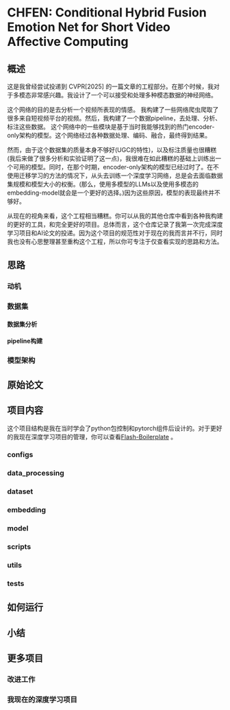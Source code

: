 # CHFEN: Conditional Hybrid Fusion Emotion Net for Short Video Affective Computing

## 概述
这是我曾经尝试投递到 CVPR[2025] 的一篇文章的工程部分。在那个时候，我对于多模态非常感兴趣。我设计了一个可以接受和处理多种模态数据的神经网络。

这个网络的目的是去分析一个视频所表现的情感。
我构建了一些网络爬虫爬取了很多来自短视频平台的视频。然后，我构建了一个数据pipeline，去处理、分析、标注这些数据。
这个网络中的一些模块是基于当时我能够找到的热门encoder-only架构的模型。这个网络经过各种数据处理、编码、融合，最终得到结果。

然而，由于这个数据集的质量本身不够好(UGC的特性)，以及标注质量也很糟糕(我后来做了很多分析和实验证明了这一点)，我很难在如此糟糕的基础上训练出一个可用的模型。同时，在那个时期，encoder-only架构的模型已经过时了。在不使用迁移学习的方法的情况下，从头去训练一个深度学习网络，总是会去面临数据集规模和模型大小的权衡。(那么，使用多模型的LLMs以及使用多模态的embedding-model就会是一个更好的选择。)因为这些原因，模型的表现最终并不够好。

从现在的视角来看，这个工程相当糟糕。你可以从我的其他仓库中看到各种我构建的更好的工具，和完全更好的项目。总体而言，这个仓库记录了我第一次完成深度学习项目和AI论文的投递。因为这个项目的规范性对于现在的我而言并不行，同时我也没有心思整理甚至重构这个工程，所以你可专注于仅查看实现的思路和方法。


## 思路
### 动机

### 数据集

#### 数据集分析

#### pipeline构建

### 模型架构


## 原始论文


## 项目内容
这个项目结构是我在当时学会了python包控制和pytorch组件后设计的。对于更好的我现在深度学习项目的管理，你可以查看[Flash-Boilerplate](https://github.com/yuliu625/Yu-Flash-Boilerplate) 。

### configs

### data_processing

### dataset

### embedding

### model

### scripts

### utils

### tests


## 如何运行


## 小结


## 更多项目
### 改进工作

### 我现在的深度学习项目


